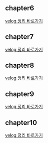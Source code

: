 ## chapter6
[velog 정리 바로가기](https://velog.io/@hayoung78/DeepDive-Chapter6.-%EB%8D%B0%EC%9D%B4%ED%84%B0%ED%83%80%EC%9E%85)

## chapter7
[velog 정리 바로가기](https://velog.io/@hayoung78/DeepDiveChaper7.%EC%97%B0%EC%82%B0%EC%9E%90)

## chapter8
[velog 정리 바로가기](https://velog.io/@hayoung78/DeepDiveChaper8.%EC%A0%9C%EC%96%B4%EB%AC%B8)

## chapter9
[velog 정리 바로가기](https://velog.io/@hayoung78/DeepDiveChapter.9-%ED%83%80%EC%9E%85-%EB%B3%80%ED%99%98%EA%B3%BC-%EB%8B%A8%EC%B6%95-%ED%8F%89%EA%B0%80)

## chapter10
[velog 정리 바로가기]()